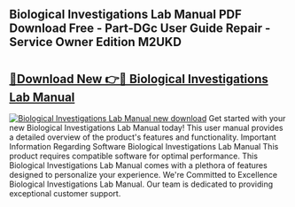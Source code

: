 ## Biological Investigations Lab Manual PDF Download Free - Part-DGc User Guide Repair - Service Owner Edition M2UKD

# <h2><a href="http://bc30741.oget.top/?id=Biological+Investigations+Lab+Manual">🔗Download New 👉🔴 Biological Investigations Lab Manual</a></h2>

[![Biological Investigations Lab Manual new download](https://i.imgur.com/5g1atiW.png)](http://bc30741.oget.top/?id=Biological+Investigations+Lab+Manual)
Get started with your new Biological Investigations Lab Manual today! This user manual provides a detailed overview of the product's features and functionality. Important Information Regarding Software Biological Investigations Lab Manual This product requires compatible software for optimal performance. This Biological Investigations Lab Manual comes with a plethora of features designed to personalize your experience. We're Committed to Excellence Biological Investigations Lab Manual. Our team is dedicated to providing exceptional customer support.

